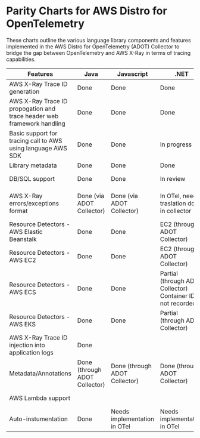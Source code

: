 # Parity Charts for AWS Distro for OpenTelemetry 

These charts outline the various language library components and features implemented in the AWS Distro for OpenTelemetry (ADOT) Collector to bridge the gap between OpenTelemetry and AWS X-Ray in terms of tracing capabilities.

|Features	|Java	|Javascript	|.NET	|Python	|Go	|
|---	|---	|---	|---	|---	|---	|
|AWS X-Ray Trace ID generation	|Done	|Done	|Done	|Done	|Done	|
|AWS X-Ray Trace ID propogation and trace header web framework handling	|Done	|Done	|Done	|Done	|Done	|
|Basic support for tracing call to AWS using language AWS SDK	|Done	|Done	|In progress	|Done	|In progress	|
|Library metadata	|Done	|Done	|Done	|Done	|Done	|
|DB/SQL support	|Done	|Done	|In review	|In review ([OTel Issue #159](https://github.com/open-telemetry/opentelemetry-python-contrib/issues/159))	|Done	|
|AWS X-Ray errors/exceptions format	|Done (via ADOT Collector)	|Done (via ADOT Collector)	|In OTel, need traslation done in collector	|Done (via ADOT Collector)	|Needs implementation in OTel ([OTel issue #1491](https://github.com/open-telemetry/opentelemetry-go/issues/1491))	|
|Resource Detectors - AWS Elastic Beanstalk	|Done	|Done	|EC2 (through ADOT Collector)	|EC2 (through ADOT Collector)	|Done	|
|Resource Detectors - AWS EC2	|Done	|Done	|EC2 (through ADOT Collector)	|EC2 (through ADOT Collector)	|Done	|
|Resource Detectors - AWS ECS	|Done	|Done	|Partial (through ADOT Collector) <br/> Container ID not recorded	|Partial (through ADOT Collector) <br/> Container ID not recorded	|Done	|
|Resource Detectors - AWS EKS	|Done	|Done	|Partial (through ADOT Collector)|Partial (Through ADOT Collector)|Done	|
|AWS X-Ray Trace ID injection into application logs	|Done	|	|	|	|	|
|Metadata/Annotations	|Done (through ADOT Collector)	|Done (through ADOT Collector)	|Done (through ADOT Collector)	|Done (through ADOT Collector)	|Done (Through Collector)	|
|AWS Lambda support	|	|	|	|Done (with autoinstumentation)	|	|
|Auto-instumentation	|Done	|Needs implementation in OTel	|Needs implementation in OTel	|Done	|Needs implementation in OTel	|
